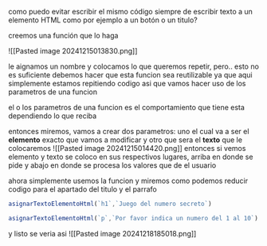 como puedo evitar escribir el mismo código siempre de escribir texto a un elemento HTML como por ejemplo a un botón o un titulo? 

creemos una función que lo haga 

![[Pasted image 20241215013830.png]]

le aignamos un nombre y colocamos lo que queremos repetir, pero..
esto no es suficiente debemos hacer que esta funcion sea reutilizable ya que aqui simplemente estamos repitiendo codigo asi que vamos hacer uso de los parametros de una funcion

el o los parametros de una funcion es el comportamiento que tiene esta dependiendo lo que reciba

entonces miremos, vamos a crear dos parametros: uno el cual va a ser el **elemento** exacto que vamos a modificar y otro que sera el **texto** que le colocaremos 
![[Pasted image 20241215014420.png]]
entonces si vemos elemento y texto se coloco en sus respectivos lugares, arriba en donde se pide y abajo en donde se procesa los valores que de el usuario

ahora simplemente usemos la funcion y miremos como podemos reducir codigo para el apartado del titulo y el parrafo 

```javascript
asignarTextoElementoHtml(`h1`,`Juego del numero secreto`)

asignarTextoElementoHtml(`p`,`Por favor indica un numero del 1 al 10`)
```

y listo se veria asi 
![[Pasted image 20241218185018.png]]

